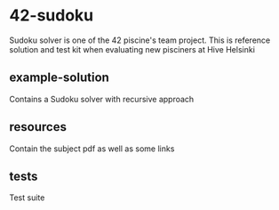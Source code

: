 # 42-sudoku
Sudoku solver is one of the 42 piscine's team project. This is reference solution and test kit when evaluating new pisciners at Hive Helsinki

## example-solution
Contains a Sudoku solver with recursive approach

## resources
Contain the subject pdf as well as some links

## tests
Test suite